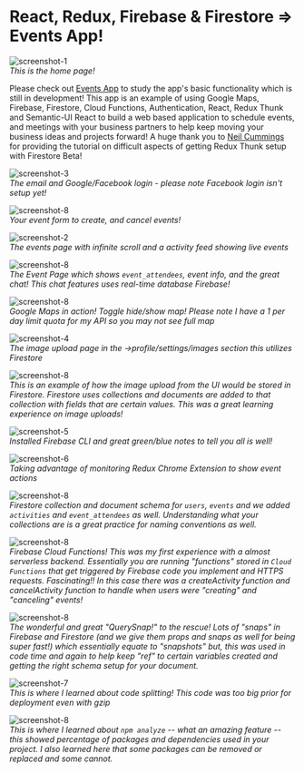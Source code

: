 # React, Redux, Firebase & Firestore => Events App!

![screenshot-1](screenshot1.png)<br />
*This is the home page!*<br />


Please check out [Events App](http://events-app-220700.firebaseapp.com/) to study the app's basic functionality which is still in development! This app is an example of using Google Maps, Firebase, Firestore, Cloud Functions, Authentication, React, Redux Thunk and Semantic-UI React to build a web based application to schedule events, and meetings with your business partners to help keep moving your business ideas and projects forward! A huge thank you to [Neil Cummings](http://www.udemy.com/user/neil-cummings-2/) for providing the tutorial on difficult aspects of getting Redux Thunk setup with Firestore Beta!
<br />

![screenshot-3](screenshot3.png)<br />
*The email and Google/Facebook login - please note Facebook login isn't setup yet!*

![screenshot-8](screenshot8.png)<br />
*Your event form to create, and cancel events!*

![screenshot-2](screenshot2.png)<br />
*The events page with infinite scroll and a activity feed showing live events*

![screenshot-8](screenshot15.png)<br />
*The Event Page which shows `event_attendees`, event info, and the great chat! This chat features uses real-time database Firebase!*

![screenshot-8](screenshot9.png)<br />
*Google Maps in action! Toggle hide/show map! Please note I have a 1 per day limit quota for my API so you may not see full map*

![screenshot-4](screenshot4.png)<br />
*The image upload page in the ->profile/settings/images section this utilizes Firestore*

![screenshot-8](screenshot12.png)<br />
*This is an example of how the image upload from the UI would be stored in Firestore. Firestore uses collections and documents are added to that collection with fields that are certain values. This was a great learning experience on image uploads!* 

![screenshot-5](screenshot5.png)<br />
*Installed Firebase CLI and great green/blue notes to tell you all is well!*

![screenshot-6](screenshot6.png)<br />
*Taking advantage of monitoring Redux Chrome Extension to show event actions*

![screenshot-8](screenshot14.png)<br />
*Firestore collection and document schema for `users`, `events` and we added `activities` and `event_attendees` as well. Understanding what your collections are is a great practice for naming conventions as well.*

![screenshot-8](screenshot11.png)<br />
*Firebase Cloud Functions! This was my first experience with a almost serverless backend. Essentially you are running "functions" stored in `Cloud Functions` that get triggered by Firebase code you implement and HTTPS requests. Fascinating!! In this case there was a createActivity function and cancelActivity function to handle when users were "creating" and "canceling" events!*

![screenshot-8](screenshot13.png)<br />
*The wonderful and great "QuerySnap!" to the rescue! Lots of "snaps" in Firebase and Firestore (and we give them props and snaps as well for being super fast!) which essentially equate to "snapshots" but, this was used in code time and again to help keep "ref" to certain variables created and getting the right schema setup for your document.*

![screenshot-7](screenshot7.png)<br />
*This is where I learned about code splitting! This code was too big prior for deployment even with gzip*

![screenshot-8](screenshot10.png)<br />
*This is where I learned about `npm analyze` -- what an amazing feature -- this showed percentage of packages and dependencies used in your project. I also learned here that some packages can be removed or replaced and some cannot.*

